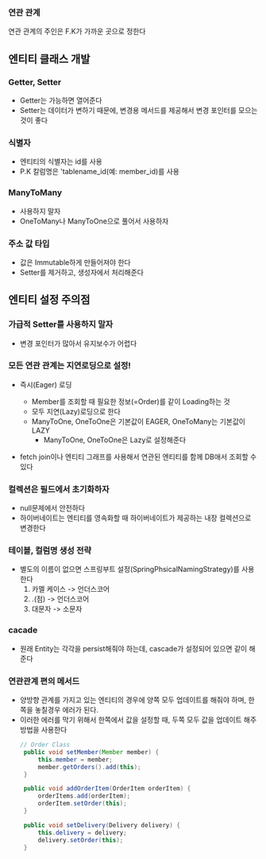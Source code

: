 ### 연관 관계
연관 관계의 주인은 F.K가 가까운 곳으로 정한다

## 엔티티 클래스 개발
### Getter, Setter
- Getter는 가능하면 열어준다
- Setter는 데이터가 변하기 때문에, 변경용 메서드를 제공해서 변경 포인터를 모으는 것이 좋다

### 식별자
- 엔티티의 식별자는 id를 사용
- P.K 칼럼명은 'tablename_id(예: member_id)를 사용

### ManyToMany
- 사용하지 말자
- OneToMany나 ManyToOne으로 풀어서 사용하자

### 주소 값 타입
- 값은 Immutable하게 만들어져야 한다
- Setter를 제거하고, 생성자에서 처리해준다

## 엔티티 설정 주의점
### 가급적 Setter를 사용하지 말자
- 변경 포인터가 많아서 유지보수가 어렵다

### 모든 연관 관계는 지연로딩으로 설정!
- 즉시(Eager) 로딩
   - Member를 조회할 때 필요한 정보(=Order)를 같이 Loading하는 것
   - 모두 지연(Lazy)로딩으로 한다
   - ManyToOne, OneToOne은 기본값이 EAGER, OneToMany는 기본값이 LAZY
      - ManyToOne, OneToOne은 Lazy로 설정해준다

- fetch join이나 엔티티 그래프를 사용해서 연관된 엔티티를 함께 DB애서 조회할 수 있다

### 컬렉션은 필드에서 초기화하자
- null문제에서 안전하다
- 하이버네이트는 엔티티를 영속화할 때 하이버네이트가 제공하는 내장 컬렉션으로 변경한다

### 테이블, 컬럼명 생성 전략
- 별도의 이름이 없으면 스프링부트 설정(SpringPhsicalNamingStrategy)를 사용한다
   1. 카멜 케이스 -> 언더스코어
   2. .(점) -> 언더스코어
   3. 대문자 -> 소문자


### cacade 
- 원래 Entity는 각각을 persist해줘야 하는데, cascade가 설정되어 있으면 같이 해준다 

### 연관관계 편의 메서드
- 양방향 관계를 가지고 있는 엔티티의 경우에 양쪽 모두 업데이트를 해줘야 하며, 한쪽을 놓칠경우 에러가 된다. 
- 이러한 에러를 막기 위해서 한쪽에서 값을 설정할 때, 두쪽 모두 값을 업데이트 해주 방법을 사용한다
   ```java
   // Order Class
    public void setMember(Member member) {
        this.member = member;
        member.getOrders().add(this);
    }

    public void addOrderItem(OrderItem orderItem) {
        orderItems.add(orderItem);
        orderItem.setOrder(this);
    }

    public void setDelivery(Delivery delivery) {
        this.delivery = delivery;
        delivery.setOrder(this);
    }
   ```